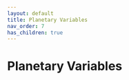 ```yaml
---
layout: default
title: Planetary Variables
nav_order: 7
has_children: true
---
```


# Planetary Variables
